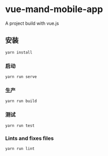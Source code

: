 # vue-mand-mobile-app
A project build with vue.js

## 安装
```
yarn install
```

### 启动
```
yarn run serve
```

### 生产
```
yarn run build
```

### 测试
```
yarn run test
```

### Lints and fixes files
```
yarn run lint
```
